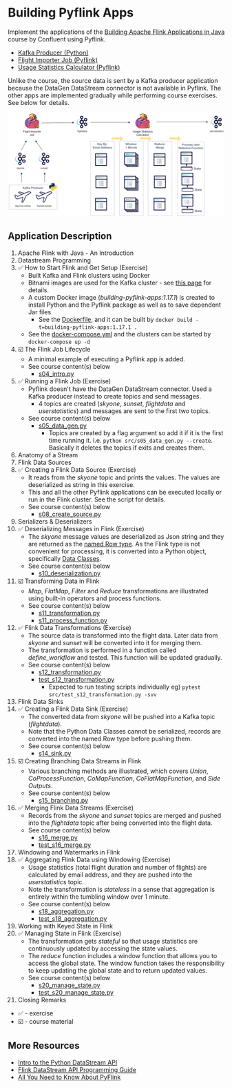 # Building Pyflink Apps

Implement the applications of the [Building Apache Flink Applications in Java](https://developer.confluent.io/courses/flink-java/overview/) course by Confluent using Pyflink.

- [Kafka Producer (Python)](./src/s05_data_gen.py)
- [Flight Importer Job (Pyflink)](./src/s16_merge.py)
- [Usage Statistics Calculator (Pyflink)](./src/s20_manage_state.py)

Unlike the course, the source data is sent by a Kafka producer application because the DataGen DataStream connector is not available in Pyflink. The other apps are implemented gradually while performing course exercises. See below for details.

![](./images/featured.png)

## Application Description

1. Apache Flink with Java - An Introduction
2. Datastream Programming
3. ✅ How to Start Flink and Get Setup (Exercise)
   - Built Kafka and Flink clusters using Docker
   - Bitnami images are used for the Kafka cluster - see [this page](https://jaehyeon.me/blog/2023-05-04-kafka-development-with-docker-part-1/) for details.
   - A custom Docker image (_building-pyflink-apps:1.17.1_) is created to install Python and the Pyflink package as well as to save dependent Jar files
     - See the [Dockerfile](./Dockerfile), and it can be built by `docker build -t=building-pyflink-apps:1.17.1 .`
   - See the [docker-compose.yml](./docker-compose.yml) and the clusters can be started by `docker-compose up -d`
4. ☑️ The Flink Job Lifecycle
   - A minimal example of executing a Pyflink app is added.
   - See course content(s) below
     - [s04_intro.py](./src/s04_intro.py)
5. ✅ Running a Flink Job (Exercise)
   - Pyflink doesn't have the DataGen DataStream connector. Used a Kafka producer instead to create topics and send messages.
     - 4 topics are created (_skyone_, _sunset_, _flightdata_ and _userstatistics_) and messages are sent to the first two topics.
   - See course content(s) below
     - [s05_data_gen.py](./src/s05_data_gen.py)
       - Topics are created by a flag argument so add it if it is the first time running it. i.e. `python src/s05_data_gen.py --create`. Basically it deletes the topics if exits and creates them.
6. Anatomy of a Stream
7. Flink Data Sources
8. ✅ Creating a Flink Data Source (Exercise)
   - It reads from the _skyone_ topic and prints the values. The values are deserialized as string in this exercise.
   - This and all the other Pyflink applications can be executed locally or run in the Flink cluster. See the script for details.
   - See course content(s) below
     - [s08_create_source.py](./src/s08_create_source.py)
9. Serializers & Deserializers
10. ✅ Deserializing Messages in Flink (Exercise)
    - The _skyone_ message values are deserialized as Json string and they are returned as the [named Row type](https://nightlies.apache.org/flink/flink-docs-master/api/python/reference/pyflink.common/api/pyflink.common.typeinfo.Types.ROW_NAMED.html#pyflink.common.typeinfo.Types.ROW_NAMED). As the Flink type is not convenient for processing, it is converted into a Python object, specifically [Data Classes](https://docs.python.org/3/library/dataclasses.html).
    - See course content(s) below
      - [s10_deserialization.py](./src/s10_deserialization.py)
11. ☑️ Transforming Data in Flink
    - _Map_, _FlatMap_, _Filter_ and _Reduce_ transformations are illustrated using built-in operators and process functions.
    - See course content(s) below
      - [s11_transformation.py](./src/s11_transformation.py)
      - [s11_process_function.py](./src/s11_process_function.py)
12. ✅ Flink Data Transformations (Exercise)
    - The source data is transformed into the flight data. Later data from _skyone_ and _sunset_ will be converted into it for merging them.
    - The transformation is performed in a function called _define_workflow_ and tested. This function will be updated gradually.
    - See course content(s) below
      - [s12_transformation.py](./src/s12_transformation.py)
      - [test_s12_transformation.py](./src/test_s12_transformation.py)
        - Expected to run testing scripts individually eg) `pytest src/test_s12_transformation.py -svv`
13. Flink Data Sinks
14. ✅ Creating a Flink Data Sink (Exercise)
    - The converted data from _skyone_ will be pushed into a Kafka topic (_flightdata_).
    - Note that the Python Data Classes cannot be serialized, records are converted into the named Row type before pushing them.
    - See course content(s) below
      - [s14_sink.py](./src/s14_sink.py)
15. ☑️ Creating Branching Data Streams in Flink
    - Various branching methods are illustrated, which covers _Union_, _CoProcessFunction_, _CoMapFunction_, _CoFlatMapFunction_, and _Side Outputs_.
    - See course content(s) below
      - [s15_branching.py](./src/s15_branching.py)
16. ✅ Merging Flink Data Streams (Exercise)
    - Records from the _skyone_ and _sunset_ topics are merged and pushed into the _flightdata_ topic after being converted into the flight data.
    - See course content(s) below
      - [s16_merge.py](./src/s16_merge.py)
      - [test_s16_merge.py](./src/test_s16_merge.py)
17. Windowing and Watermarks in Flink
18. ✅ Aggregating Flink Data using Windowing (Exercise)
    - Usage statistics (total flight duration and number of flights) are calculated by email address, and they are pushed into the _userstatistics_ topic.
    - Note the transformation is _stateless_ in a sense that aggregation is entirely within the tumbling window over 1 minute.
    - See course content(s) below
      - [s18_aggregation.py](./src/s18_aggregation.py)
      - [test_s18_aggregation.py](./src/test_s18_aggregation.py)
19. Working with Keyed State in Flink
20. ✅ Managing State in Flink (Exercise)
    - The transformation gets _stateful_ so that usage statistics are continuously updated by accessing the state values.
    - The _reduce_ function includes a window function that allows you to access the global state. The window function takes the responsibility to keep updating the global state and to return updated values.
    - See course content(s) below
      - [s20_manage_state.py](./src/s20_manage_state.py)
      - [test_s20_manage_state.py](./src/test_s20_manage_state.py)
21. Closing Remarks

- ✅ - exercise
- ☑️ - course material

## More Resources

- [Intro to the Python DataStream API](https://nightlies.apache.org/flink/flink-docs-release-1.17/docs/dev/python/datastream/intro_to_datastream_api/)
- [Flink DataStream API Programming Guide](https://nightlies.apache.org/flink/flink-docs-release-1.17/docs/dev/datastream/overview/)
- [All You Need to Know About PyFlink](https://www.alibabacloud.com/blog/all-you-need-to-know-about-pyflink_600306)
